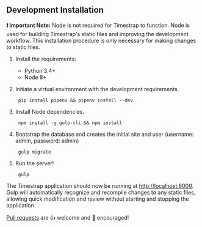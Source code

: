 ## Development Installation

**:exclamation: Important Note:** Node is not required for Timestrap to function. Node is 
used for building Timestrap's static files and improving the development 
workflow. This installation procedure is only necessary for making changes to 
static files.

1. Install the requirements:
    - Python 3.4+
    - Node 8+

1. Initiate a virtual environment with the development requirements.

        pip install pipenv && pipenv install --dev

1. Install Node dependencies.

        npm install -g gulp-cli && npm install

1. Bootstrap the database and creates the initial site and user
(username: admin, password: admin)

        gulp migrate

1. Run the server!

        gulp

The Timestrap application should now be running at [http://localhost:8000](http://localhost:8000).
Gulp will automatically recognize and recompile changes to any static
files, allowing quick modification and review without starting and stopping
the application.

[Pull requests](https://github.com/overshard/timestrap/pulls) are :+1: welcome 
and :clap: encouraged!
